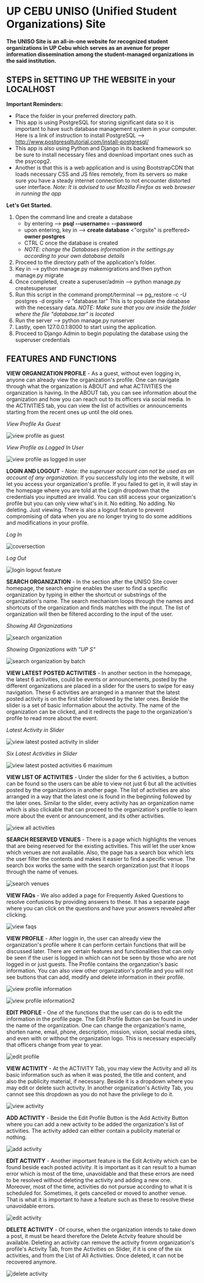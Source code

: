 # UP CEBU UNISO (Unified Student Organizations) Site

#### The UNISO Site is an all-in-one website for recognized student organizations in UP Cebu which serves as an avenue for proper information dissemination among the student-managed organizations in the said institution.

## STEPS in SETTING UP THE WEBSITE in your LOCALHOST

**Important Reminders:**
* Place the folder in your preferred directory path.
* This app is using PostgreSQL for storing significant data so it is important to have such database management system in your computer. Here is a link of instruction to install PostgreSQL --> http://www.postgresqltutorial.com/install-postgresql/
* This app is also using Python and Django in its backend framework so be sure to install necessary files and download important ones such as the psycopg2.
* Another is that this is a web application and is using BootstrapCDN that loads necessary CSS and JS files remotely, from its servers so make sure you have a steady internet connection to not encounter distorted user interface. *Note: It is advised to use Mozilla Firefox as web browser in running the app*

**Let's Get Started.**

1. Open the command line and create a database
   * by entering --> **psql --username=** <username of your postgresql database> **--password** <ENTER then enter password>
   * upon entering, key in --> **create database** <"orgsite" is preffered> **owner postgres** <ENTER>
   * CTRL C once the database is created
   * *NOTE: change the Databases information in the settings.py according to your own database details*
1. Proceed to the directory path of the application's folder.
1. Key in --> python manage.py makemigrations and then python manage.py migrate
1. Once completed, create a superuser/admin --> python manage.py createsuperuser
1. Run this script in the command prompt/terminal --> pg_restore -c -U postgres -d orgsite -v "database.tar" 
    This is to populate the database with the necessary data.
    *NOTE: Make sure that you are inside the folder where the file "database.tar" is located*
1. Run the server --> python manage.py runserver
1. Lastly, open 127.0.0.1:8000 to start using the application.
1. Proceed to Django Admin to begin populating the database using the superuser credentials

## **FEATURES AND FUNCTIONS**

**VIEW ORGANIZATION PROFILE** - As a guest, without even logging in, anyone can already view the organization's profile. One can navigate through what the organization is ABOUT and what ACTIVITIES the organization is having. In the ABOUT tab, you can see information about the organization and how you can reach out to its officers via social media. In the ACTIVITIES tab, you can view the list of activities or announcements starting from the recent ones up until the old ones.

*View Profile As Guest*

![view profile as guest](https://cloud.githubusercontent.com/assets/15230563/26589510/c949963e-458a-11e7-9f6f-426a4f5f082d.png)

*View Profile as Logged In User*

![view profile as logged in user](https://cloud.githubusercontent.com/assets/15230563/26589522/d030eaba-458a-11e7-9b3a-c4b2a19f9874.png)

**LOGIN AND LOGOUT** - *Note: the superuser account can not be used as an account of any organization.* If you successfully log into the website, it will let you access your organization's profile. If you failed to get in, it will stay in the homepage where you are told at the Login dropdown that the credentials you inputted are invalid. You can still access your organization's profile but you can only view what's in it. No editing. No adding. No deleting. Just viewing. There is also a logout feature to prevent compromising of data when you are no longer trying to do some additions and modifications in your profile.

*Log In*

![coversection](https://cloud.githubusercontent.com/assets/15230563/26589504/c8b2fb5c-458a-11e7-96de-58703ab2f0d5.png)

*Log Out*

![login logout feature](https://cloud.githubusercontent.com/assets/15230563/26589503/c845cc8a-458a-11e7-9407-6b48682a6eb7.png)

**SEARCH ORGANIZATION** - In the section after the UNISO Site cover homepage, the search engine enables the user to find a specific organization by typing in either the shortcut or substrings of the organization's name. The search mechanism loops through the names and shortcuts of the organization and finds matches with the input. The list of organization will then be filtered according to the input of the user.

*Showing All Organizations*

![search organization](https://cloud.githubusercontent.com/assets/15230563/26589492/c53f718a-458a-11e7-93f3-6ef7666a9b0e.png)

*Showing Organizations with "UP S"*

![search organization by batch](https://cloud.githubusercontent.com/assets/15230563/26589491/c50ad042-458a-11e7-93ab-3b6d6a77c632.png)

**VIEW LATEST POSTED ACTIVITIES** - In another section in the homepage, the latest 6 activities, could be events or announcements, posted by the different organizations are placed in a slider for the users to swipe for easy navigation. These 6 activities are arranged in a manner that the latest posted activity is on the first slider followed by the later ones. Beside the slider is a set of basic information about the activity. The name of the organization can be clicked, and it redirects the page to the organization's profile to read more about the event. 

*Latest Activity in Slider*

![view latest posted activity in slider](https://cloud.githubusercontent.com/assets/15230563/26589505/c8d0434c-458a-11e7-863e-fb7936a255a6.png)

*Six Latest Activities in Slider*

![view latest posted activities 6 maximum](https://cloud.githubusercontent.com/assets/15230563/26589519/cc1ab456-458a-11e7-9c7a-4f77847ad204.png)

**VIEW LIST OF ACTIVITIES** - Under the slider for the 6 activities, a button can be found so the users can be able to view not just 6 but all the activities posted by the organizations in another page. The list of activities are also arranged in a way that the latest one is found in the beginning followed by the later ones. Similar to the slider, every activity has an organization name which is also clickable that can proceed to the organization's profile to learn more about the event or announcement, and its other activities.

![view all activities](https://cloud.githubusercontent.com/assets/15230563/26589501/c819d4fe-458a-11e7-9a14-c1773e07e509.png)

**SEARCH RESERVED VENUES** - There is a page which highlights the venues that are being reserved for the existing activities. This will let the user know which venues are not available. Also, the page has a search box which lets the user filter the contents and makes it easier to find a specific venue. The search box works the same with the search organization just that it loops through the name of venues. 

![search venues](https://cloud.githubusercontent.com/assets/15230563/26589507/c8fa467e-458a-11e7-984f-70a782aa9a49.png)

**VIEW FAQs** - We also added a page for Frequently Asked Questions to resolve confusions by providing answers to these. It has a separate page where you can click on the questions and have your answers revealed after clicking.

![view faqs](https://cloud.githubusercontent.com/assets/15230563/26589509/c930f11a-458a-11e7-82f7-b6577f127c0b.png)

**VIEW PROFILE** - After loggin in, the user can already view the organization's profile where it can perform certain functions that will be discussed later. There are certain features and functionalities that can only be seen if the user is logged in which can not be seen by those who are not logged in or just guests. The Profile contains the organzation's basic information. You can also view other organization's profile and you will not see buttons that can add, modify and delete information in their profile.

![view profile information](https://cloud.githubusercontent.com/assets/15230563/26589511/c95bb3c8-458a-11e7-830f-59e19d7fccc3.png)

![view profile information2](https://cloud.githubusercontent.com/assets/15230563/26589512/c961c0e2-458a-11e7-8224-931b73f70c30.png)

**EDIT PROFILE** - One of the functions that the user can do is to edit the information in the profile page. The Edit Profile Button can be found in under the name of the organization. One can change the organization's name, shorten name, email, phone, description, mission, vision, social media sites, and even with or without the organization logo. This is necessary especially that officers change from year to year.

![edit profile](https://cloud.githubusercontent.com/assets/15230563/26589498/c7d80e7a-458a-11e7-935d-675848d3cda4.png)

**VIEW ACTIVITY** - At the ACTIVITY Tab, you may view the Activity  and all its basic information such as when it was posted, the title and content, and also the publicity material, if necessary. Beside it is a dropdown where you may edit or delete such activity. In another organization's Activity Tab, you cannot see this dropdown as you do not have the privilege to do it. 

![view activity](https://cloud.githubusercontent.com/assets/15230563/26589508/c928e984-458a-11e7-9bff-a2c273884fed.png)

**ADD ACTIVITY** - Beside the Edit Profile Button is the Add Activity Button where you can add a new activity to be added the organization's list of activities. The activity added can either contain a publicity material or nothing.

![add activity](https://cloud.githubusercontent.com/assets/15230563/26589493/c58b5834-458a-11e7-9409-6ea69bb12f41.png)

**EDIT ACTIVITY** - Another important feature is the Edit Activity which can be found beside each posted activity. It is important as  it can result to a human error which is most of the time, unavoidable and that these errors are need to be resolved without deleting the activity and adding a new one. Moreover, most of the time, activities do not pursue according to what it is scheduled for. Sometimes, it gets cancelled or moved to another venue. That is what it is important to have a feature such as these to resolve these unavoidable errors.

![edit activity](https://cloud.githubusercontent.com/assets/15230563/26589490/c4cccb26-458a-11e7-914e-bcdf72a21ab4.png)

**DELETE ACTIVITY** - Of course, when the organization intends to take down a post, it must be heard therefore the Delete Actvity feature should be available. Deleting an activity can remove the activity fromm organization's profile's Activity Tab, from the Activities on Slider, if it is one of the six activities, and from the List of All Activities. Once deleted, it can not be recovered anymore.

![delete activity](https://cloud.githubusercontent.com/assets/15230563/26589502/c840d2ca-458a-11e7-92da-bbcbe9497b0c.png)
